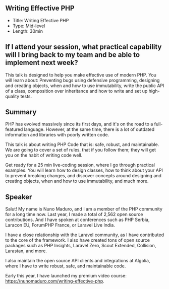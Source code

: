 ## Writing Effective PHP

- Title: Writing Effective PHP
- Type: Mid-level
- Length: 30min

## If I attend your session, what practical capability will I bring back to my team and be able to implement next week?

This talk is designed to help you make effective use of modern PHP. You will learn about: Preventing bugs using defensive programming, designing and creating objects, when and how to use immutability, write the public API of a class, composition over inheritance and how to write and set up high-quality tests.

## Summary

PHP has evolved massively since its first days, and it's on the road to a full-featured language. However, at the same time, there is a lot of outdated information and libraries with poorly written code.

This talk is about writing PHP Code that is: safe, robust, and maintainable. We are going to cover a set of rules, that if you follow them; they will get you on the habit of writing code well.

Get ready for a 25 min live-coding session, where I go through practical examples. You will learn how to design classes, how to think about your API to prevent breaking changes, and discover concepts around designing and creating objects, when and how to use immutability, and much more.

## Speaker

Salut! My name is Nuno Maduro, and I am a member of the PHP community for a long time now. Last year, I made a total of 2,562 open source contributions. And I have spoken at conferences such as PHP Serbia, Laracon EU, ForumPHP France, or Laravel Live India.

I have a close relationship with the Laravel community, as I have contributed to the core of the framework. I also have created tons of open source packages such as PHP Insights, Laravel Zero, Scout Extended, Collision, Larastan, and more.

I also maintain the open source API clients and integrations at Algolia, where I have to write robust, safe, and maintainable code.

Early this year, I have launched my premium video course: https://nunomaduro.com/writing-effective-php.
